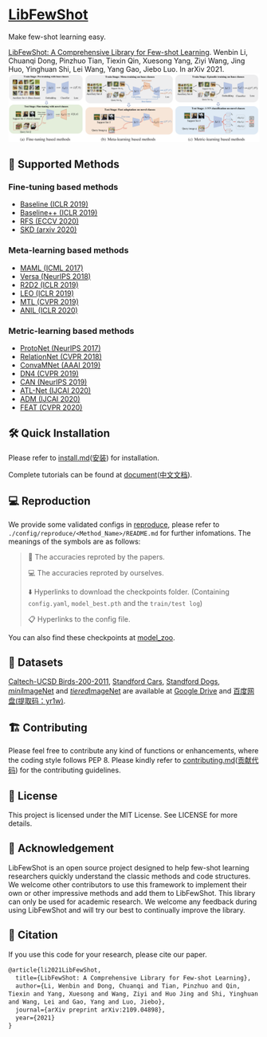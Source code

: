 # [LibFewShot](https://arxiv.org/abs/2109.04898)
Make few-shot learning easy.

[LibFewShot: A Comprehensive Library for Few-shot Learning](https://arxiv.org/abs/2109.04898).
Wenbin Li, Chuanqi Dong, Pinzhuo Tian, Tiexin Qin, Xuesong Yang, Ziyi Wang, Jing Huo, Yinghuan Shi, Lei Wang, Yang Gao, Jiebo Luo. In arXiv 2021.<br>
<img src='flowchart.png' width=1000/>

## :dart: Supported Methods
### Fine-tuning based methods
+ [Baseline (ICLR 2019)](https://arxiv.org/abs/1904.04232)
+ [Baseline++ (ICLR 2019)](https://arxiv.org/abs/1904.04232)
+ [RFS (ECCV 2020)](https://arxiv.org/abs/2003.11539)
+ [SKD (arxiv 2020)](https://arxiv.org/abs/2006.09785)
### Meta-learning based methods
+ [MAML (ICML 2017)](https://arxiv.org/abs/1703.03400)
+ [Versa (NeurIPS 2018)](https://openreview.net/forum?id=HkxStoC5F7)
+ [R2D2 (ICLR 2019)](https://arxiv.org/abs/1805.08136)
+ [LEO (ICLR 2019)](https://arxiv.org/abs/1807.05960)
+ [MTL (CVPR 2019)](https://arxiv.org/abs/1812.02391)
+ [ANIL (ICLR 2020)](https://arxiv.org/abs/1909.09157)
### Metric-learning based methods
+ [ProtoNet (NeurIPS 2017)](https://arxiv.org/abs/1703.05175)
+ [RelationNet (CVPR 2018)](https://arxiv.org/abs/1711.06025)
+ [ConvaMNet (AAAI 2019)](https://ojs.aaai.org//index.php/AAAI/article/view/4885)
+ [DN4 (CVPR 2019)](https://arxiv.org/abs/1903.12290)
+ [CAN (NeurIPS 2019)](https://arxiv.org/abs/1910.07677)
+ [ATL-Net (IJCAI 2020)](https://www.ijcai.org/proceedings/2020/0100.pdf)
+ [ADM (IJCAI 2020)](https://arxiv.org/abs/2002.00153)
+ [FEAT (CVPR 2020)](http://arxiv.org/abs/1812.03664)



## :hammer_and_wrench: Quick Installation

Please refer to [install.md](https://libfewshot-en.readthedocs.io/en/latest/install.html)([安装](https://libfewshot-en.readthedocs.io/zh_CN/latest/install.html)) for installation.

Complete tutorials can be found at [document](https://libfewshot-en.readthedocs.io/en/latest/)([中文文档](https://libfewshot-en.readthedocs.io/zh_CN/latest/index.html)).

## :computer: Reproduction
We provide some validated configs in [reproduce](./config/reproduce/), please refer to `./config/reproduce/<Method_Name>/README.md` for further infomations. The meanings of the symbols are as follows:

> :book: The accuracies reproted by the papers.
>
> :computer: The accuracies reproted by ourselves.
>
> :arrow_down: Hyperlinks to download the checkpoints folder. (Containing `config.yaml`, `model_best.pth` and the `train/test log`)
>
> :clipboard: Hyperlinks to the config file.

You can also find these checkpoints at [model_zoo](https://drive.google.com/drive/u/1/folders/16DWKKqjzALoq4qb8LZQ6oELD9SGlYWe_).

## :floppy_disk: Datasets
[Caltech-UCSD Birds-200-2011](http://www.vision.caltech.edu/visipedia/CUB-200-2011.html), [Standford Cars](https://ai.stanford.edu/~jkrause/cars/car_dataset.html), [Standford Dogs](http://vision.stanford.edu/aditya86/ImageNetDogs/main.html), [*mini*ImageNet](https://arxiv.org/abs/1606.04080v2) and [*tiered*ImageNet](https://arxiv.org/abs/1803.00676) are available at [Google Drive](https://drive.google.com/drive/u/1/folders/1SEoARH5rADckI-_gZSQRkLclrunL-yb0) and [百度网盘(提取码：yr1w)](https://pan.baidu.com/s/1M3jFo2OI5GTOpytxgtO1qA).

## :building_construction: Contributing
Please feel free to contribute any kind of functions or enhancements, where the coding style follows PEP 8. Please kindly refer to [contributing.md](https://libfewshot-en.readthedocs.io/en/latest/contributing.html)([贡献代码](https://libfewshot-en.readthedocs.io/zh_CN/latest/contributing.html)) for the contributing guidelines.

## :straight_ruler: License
This project is licensed under the MIT License. See LICENSE for more details.

## :round_pushpin: Acknowledgement
LibFewShot is an open source project designed to help few-shot learning researchers quickly understand the classic methods and code structures. We welcome other contributors to use this framework to implement their own or other impressive methods and add them to LibFewShot. This library can only be used for academic research. We welcome any feedback during using LibFewShot and will try our best to continually improve the library.

## :paperclip: Citation
If you use this code for your research, please cite our paper.
```
@article{li2021LibFewShot,
  title={LibFewShot: A Comprehensive Library for Few-shot Learning},
  author={Li, Wenbin and Dong, Chuanqi and Tian, Pinzhuo and Qin, Tiexin and Yang, Xuesong and Wang, Ziyi and Huo Jing and Shi, Yinghuan and Wang, Lei and Gao, Yang and Luo, Jiebo},
  journal={arXiv preprint arXiv:2109.04898},
  year={2021}
}
```
